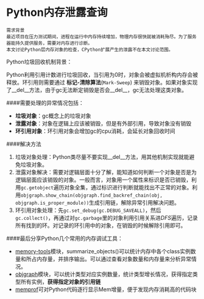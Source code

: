 
# Python内存泄露查询

```
需求背景
最近项目在压力测试期间，进程在运行中内存持续增加，物理内存很快就被消耗殆尽。为了服务器能持久提供服务，需要对内存进行诊断。
本文讨论Python层内存对象的检查，CPython扩展产生的泄露不在本文讨论范围。
```


Python垃圾回收机制背景：

Python利用引用计数进行垃圾回收，当引用为0时，对象会被虚拟机析构内存会被释放。环引用则需要通过 **标记-清除算法**(`Mark-Sweep`) 来销毁对象。如果对象实现了__del__方法，由于gc无法断定销毁是否会__del__，gc无法处理这类对象。


####需要处理的异常情况包括：
- **垃圾对象**：gc概念上的垃圾对象
- **泄露对象**：对象在逻辑上应该被销毁，但是有外部引用，导致对象没有销毁
- **环引用对象**：环引用对象会增加gc的cpu消耗，会延长对象回收时间


####解决方法
1. 垃圾对象处理：Python类尽量不要实现__del__方法，用其他机制实现就能避免垃圾对象。
2. 泄露对象解决：需要对逻辑层面十分了解，能知道如何判断一个对象是否是为逻辑层面应该销毁的对象。一般而言，对象用一个属性来标识是否已销毁，利用`gc.getobject`遍历对象全集，通过标识进行判断就能找出不正常的对象。利用`objgraph.show_chain(objgraph.find_backref_chain(obj, objgraph.is_proper_module))`生成引用链，解除异常引用解决问题。
3. 环引用对象处理：先`gc.set_debug(gc.DEBUG_SAVEALL)`，然后`gc.collect()`，再通过对`gc.garbage`里的对象利用引用关系进*DFS*遍历，记录所有找到的环。对记录的环引用中的对象，在销毁的时候解除引用即可。


####最后分享Python几个常用的内存调试工具：
- [memory-tools](https://pypi.python.org/pypi/memory-tools/1.0.5)模块，summarize_objects()可以统计内存中各个class实例数量和所占内存量，并排序输出。可以通过查看对象数量和内存量来分析异常情况。
- [objgraph](https://pypi.python.org/pypi/objgraph/3.1.2)模块，可以统计类型对应实例数量，统计类型增长情况，获得指定类型所有实例，**获得指定对象的引用链**
- [memprof](https://pypi.python.org/pypi/memprof/0.3.4)可对Python代码逐行显示Mem增量，便于发现内存消耗高的代码块
